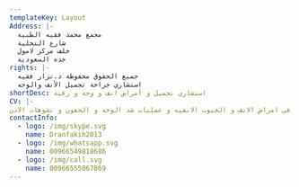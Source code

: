 ```yaml
---
templateKey: Layout
Address: |-
  مجمع محمد فقيه الطبية
  شارع التحلية
  خلف مركز لامول
  جده السعودية
rights: |-
  جميع الحقوق محفوظة د.نزار فقيه 
  استشاري جراحة تجميل الأنف والوجه
shortDesc: استشاري تجميل و أمراض انف و وجه و رقبة
CV: |-
استشاري جراحه تجميل الانف و الوجه حاصل على الدكتوره الفرنسيه في جراحه امراض الانف و الاذن و الرقبه من اعرق جامعات العالم جامعه باريس سيت و حاصل على البورد الفرنسي للاختصاص الدقيق في في تجميل الانف و الوجه من جامعه دوز في باريس فرنسا , خبره ١٨سنه في تجميل الانف بمختلف تشوهاته الانف الافطس و الانف المنحرف و الانف الصقري و الانف المعكوف بالاضافة الى خبره مميزه في امراض الانف و الجيوب الانفيه و عمليات شد الوجه و الجفون و تشوهات الاذن
contactInfo:
  - logo: /img/skype.svg
    name: Dranfakih2013
  - logo: /img/whatsapp.svg
    name: 00966549818686
  - logo: /img/call.svg
    name: 00966555067869
---
```

